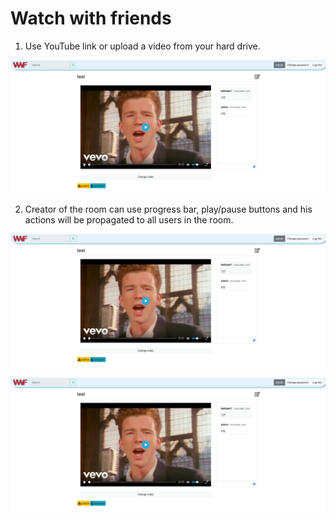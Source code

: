 # Watch with friends

1) Use YouTube link or upload a video from your hard drive.

![Screenshot1](readme_images/screenshot1.png)

2) Creator of the room can use progress bar, play/pause buttons and his actions
will be propagated to all users in the room.

![Screenshot2](readme_images/screenshot1.png)

![Screenshot3](readme_images/screenshot2.png)
